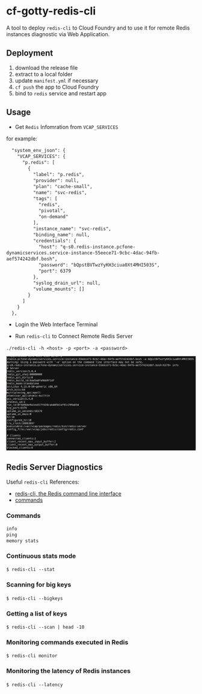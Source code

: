 # cf-gotty-redis-cli

A tool to deploy `redis-cli` to Cloud Foundry and to use it for remote Redis instances diagnostic via Web Application.

## Deployment

1. download the release file
2. extract to a local folder
3. update `manifest.yml` if necessary
4. `cf push` the app to Cloud Foundry
5. bind to `redis` service and restart app

## Usage

* Get `Redis` Infomration from `VCAP_SERVICES`

for example:

```
  "system_env_json": {
    "VCAP_SERVICES": {
      "p.redis": [
        {
          "label": "p.redis",
          "provider": null,
          "plan": "cache-small",
          "name": "svc-redis",
          "tags": [
            "redis",
            "pivotal",
            "on-demand"
          ],
          "instance_name": "svc-redis",
          "binding_name": null,
          "credentials": {
            "host": "q-s0.redis-instance.pcfone-dynamicservices.service-instance-55eece71-9cbc-4dac-94fb-aef574242dbf.bosh",
            "password": "bQpstBVTwzYyKH3ciua0Xt4MHI503S",
            "port": 6379
          },
          "syslog_drain_url": null,
          "volume_mounts": []
        }
      ]
    }
  },
```

* Login the Web Interface Terminal

* Run `redis-cli` to Connect Remote Redis Server

`./redis-cli -h <host> -p <port> -a <password>`

![](images/redis-cli.png)

## Redis Server Diagnostics

Useful `redis-cli` References:

* [redis-cli, the Redis command line interface](https://redis.io/topics/rediscli)
* [commands](https://redis.io/commands)

### Commands

```
info
ping
memory stats
```

### Continuous stats mode

`$ redis-cli --stat`

### Scanning for big keys

`$ redis-cli --bigkeys`

### Getting a list of keys

`$ redis-cli --scan | head -10`

### Monitoring commands executed in Redis

`$ redis-cli monitor`

### Monitoring the latency of Redis instances

`$ redis-cli --latency`



